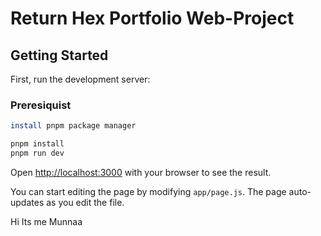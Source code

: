 # Return Hex Portfolio Web-Project
## Getting Started

First, run the development server:

### Preresiquist 
```bash
install pnpm package manager
```

```bash
pnpm install
pnpm run dev
```

Open [http://localhost:3000](http://localhost:3000) with your browser to see the result.

You can start editing the page by modifying `app/page.js`. The page auto-updates as you edit the file.

Hi Its me Munnaa